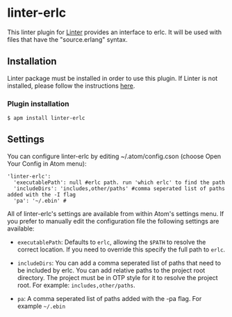 # linter-erlc

This linter plugin for [Linter](https://github.com/AtomLinter/Linter) provides an interface to erlc. It will be used with files that have the "source.erlang" syntax.


## Installation
Linter package must be installed in order to use this plugin. If Linter is not installed, please follow the instructions [here](https://github.com/AtomLinter/Linter).

### Plugin installation
```
$ apm install linter-erlc
```

## Settings
You can configure linter-erlc by editing ~/.atom/config.cson (choose Open Your Config in Atom menu):

```
'linter-erlc':
  'executablePath': null #erlc path. run 'which erlc' to find the path
  'includeDirs': 'includes,other/paths' #comma seperated list of paths added with the -I flag
  'pa': '~/.ebin' #
```

All of linter-erlc's settings are available from within Atom's settings menu.
If you prefer to manually edit the configuration file the following settings
are available:

*   `executablePath`: Defaults to `erlc`, allowing the `$PATH` to resolve the
    correct location. If you need to override this specify the full path to
    `erlc`.

*   `includeDirs`: You can add a comma seperated list of paths that need to be included by erlc. You can add relative paths to the project root directory. The project must be in OTP style for it to resolve the project root. For example: `includes,other/paths`.

*   `pa`: A comma seperated list of paths added with the -pa flag. For example `~/.ebin`
